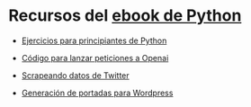 # Recursos del [ebook de Python](https://macachan.gumroad.com/l/cqvnso)

- [Ejercicios para principiantes de Python](wp-import)

- [Código para lanzar peticiones a Openai](https://github.com/maca-chan/wp-import)
- [Scrapeando datos de Twitter](scraping-twitta)
- [Generación de portadas para Wordpress](generarPortada)

